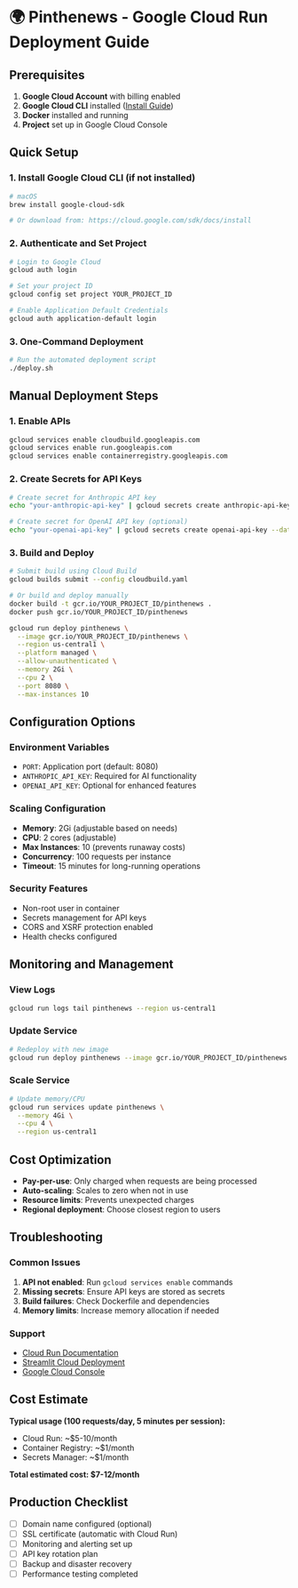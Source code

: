 # 🌍 Pinthenews - Google Cloud Run Deployment Guide

## Prerequisites

1. **Google Cloud Account** with billing enabled
2. **Google Cloud CLI** installed ([Install Guide](https://cloud.google.com/sdk/docs/install))
3. **Docker** installed and running
4. **Project** set up in Google Cloud Console

## Quick Setup

### 1. Install Google Cloud CLI (if not installed)
```bash
# macOS
brew install google-cloud-sdk

# Or download from: https://cloud.google.com/sdk/docs/install
```

### 2. Authenticate and Set Project
```bash
# Login to Google Cloud
gcloud auth login

# Set your project ID
gcloud config set project YOUR_PROJECT_ID

# Enable Application Default Credentials
gcloud auth application-default login
```

### 3. One-Command Deployment
```bash
# Run the automated deployment script
./deploy.sh
```

## Manual Deployment Steps

### 1. Enable APIs
```bash
gcloud services enable cloudbuild.googleapis.com
gcloud services enable run.googleapis.com
gcloud services enable containerregistry.googleapis.com
```

### 2. Create Secrets for API Keys
```bash
# Create secret for Anthropic API key
echo "your-anthropic-api-key" | gcloud secrets create anthropic-api-key --data-file=-

# Create secret for OpenAI API key (optional)
echo "your-openai-api-key" | gcloud secrets create openai-api-key --data-file=-
```

### 3. Build and Deploy
```bash
# Submit build using Cloud Build
gcloud builds submit --config cloudbuild.yaml

# Or build and deploy manually
docker build -t gcr.io/YOUR_PROJECT_ID/pinthenews .
docker push gcr.io/YOUR_PROJECT_ID/pinthenews

gcloud run deploy pinthenews \
  --image gcr.io/YOUR_PROJECT_ID/pinthenews \
  --region us-central1 \
  --platform managed \
  --allow-unauthenticated \
  --memory 2Gi \
  --cpu 2 \
  --port 8080 \
  --max-instances 10
```

## Configuration Options

### Environment Variables
- `PORT`: Application port (default: 8080)
- `ANTHROPIC_API_KEY`: Required for AI functionality
- `OPENAI_API_KEY`: Optional for enhanced features

### Scaling Configuration
- **Memory**: 2Gi (adjustable based on needs)
- **CPU**: 2 cores (adjustable)
- **Max Instances**: 10 (prevents runaway costs)
- **Concurrency**: 100 requests per instance
- **Timeout**: 15 minutes for long-running operations

### Security Features
- Non-root user in container
- Secrets management for API keys
- CORS and XSRF protection enabled
- Health checks configured

## Monitoring and Management

### View Logs
```bash
gcloud run logs tail pinthenews --region us-central1
```

### Update Service
```bash
# Redeploy with new image
gcloud run deploy pinthenews --image gcr.io/YOUR_PROJECT_ID/pinthenews:latest
```

### Scale Service
```bash
# Update memory/CPU
gcloud run services update pinthenews \
  --memory 4Gi \
  --cpu 4 \
  --region us-central1
```

## Cost Optimization

- **Pay-per-use**: Only charged when requests are being processed
- **Auto-scaling**: Scales to zero when not in use
- **Resource limits**: Prevents unexpected charges
- **Regional deployment**: Choose closest region to users

## Troubleshooting

### Common Issues
1. **API not enabled**: Run `gcloud services enable` commands
2. **Missing secrets**: Ensure API keys are stored as secrets
3. **Build failures**: Check Dockerfile and dependencies
4. **Memory limits**: Increase memory allocation if needed

### Support
- [Cloud Run Documentation](https://cloud.google.com/run/docs)
- [Streamlit Cloud Deployment](https://docs.streamlit.io/deploy)
- [Google Cloud Console](https://console.cloud.google.com)

## Cost Estimate

**Typical usage (100 requests/day, 5 minutes per session):**
- Cloud Run: ~$5-10/month
- Container Registry: ~$1/month
- Secrets Manager: ~$1/month

**Total estimated cost: $7-12/month**

## Production Checklist

- [ ] Domain name configured (optional)
- [ ] SSL certificate (automatic with Cloud Run)
- [ ] Monitoring and alerting set up
- [ ] API key rotation plan
- [ ] Backup and disaster recovery
- [ ] Performance testing completed